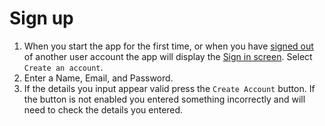 # Sign up

1. When you start the app for the first time, or when you have [signed out](user-sign-out.md) of another user account the app will display the [Sign in screen](user-sign-in.md). Select `Create an account`.
2. Enter a Name, Email, and Password.
3. If the details you input appear valid press the `Create Account` button. If the button is not enabled you entered something incorrectly and will need to check the details you entered.
